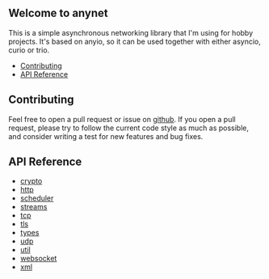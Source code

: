 
## Welcome to anynet

This is a simple asynchronous networking library that I'm using for hobby projects. It's based on anyio, so it can be used together with either asyncio, curio or trio.

* [Contributing](#contributing)
* [API Reference](#api-reference)

## Contributing
Feel free to open a pull request or issue on [github](https://github.com/Kinnay/anynet). If you open a pull request, please try to follow the current code style as much as possible, and consider writing a test for new features and bug fixes.

## API Reference

* [crypto](reference/crypto)
* [http](reference/http)
* [scheduler](reference/scheduler)
* [streams](reference/streams)
* [tcp](reference/tcp)
* [tls](reference/tls)
* [types](reference/types)
* [udp](reference/udp)
* [util](reference/util)
* [websocket](reference/websocket)
* [xml](reference/xml)